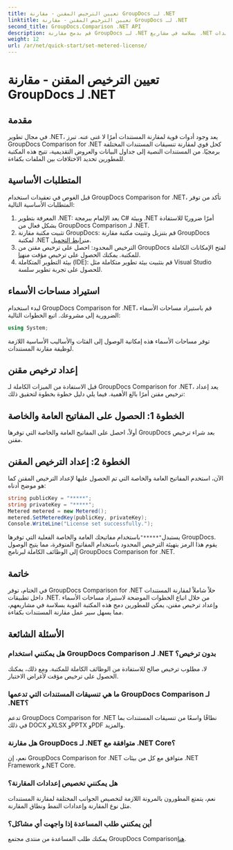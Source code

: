 ```yaml
---
title: تعيين الترخيص المقنن - مقارنة GroupDocs لـ .NET
linktitle: تعيين الترخيص المقنن - مقارنة GroupDocs لـ .NET
second_title: GroupDocs.Comparison .NET API
description: قم بدمج مقارنة GroupDocs لـ .NET بسلاسة في مشاريع .NET الخاصة بك للحصول على سير عمل فعال لمقارنة المستندات.
weight: 12
url: /ar/net/quick-start/set-metered-license/
---
```


# تعيين الترخيص المقنن - مقارنة GroupDocs لـ .NET

## مقدمة
في مجال تطوير .NET، يعد وجود أدوات قوية لمقارنة المستندات أمرًا لا غنى عنه. تبرز GroupDocs Comparison for .NET كحل قوي لمقارنة تنسيقات المستندات المختلفة برمجيًا. من المستندات النصية إلى جداول البيانات والعروض التقديمية، تتيح هذه المكتبة للمطورين تحديد الاختلافات بين الملفات بكفاءة.
## المتطلبات الأساسية
قبل الغوص في تعقيدات استخدام GroupDocs Comparison for .NET، تأكد من توفر المتطلبات الأساسية التالية:
1. المعرفة بتطوير .NET: يعد الإلمام ببرمجة C# وبيئة .NET أمرًا ضروريًا للاستفادة بشكل فعال من GroupDocs Comparison لـ .NET.
2.  تثبيت مكتبة مقارنة GroupDocs: قم بتنزيل وتثبيت مكتبة مقارنة GroupDocs لمكتبة .NET من[رابط التحميل](https://releases.groupdocs.com/comparison/net/).
3. الترخيص المحدود: احصل على ترخيص مقنن من GroupDocs لفتح الإمكانات الكاملة للمكتبة. يمكنك الحصول على ترخيص مؤقت من[هنا](https://purchase.groupdocs.com/temporary-license/).
4. بيئة التطوير المتكاملة (IDE): قم بتثبيت بيئة تطوير متكاملة مثل Visual Studio للحصول على تجربة تطوير سلسة.

## استيراد مساحات الأسماء
لبدء استخدام GroupDocs Comparison for .NET، قم باستيراد مساحات الأسماء الضرورية إلى مشروعك. اتبع الخطوات التالية:

```csharp
using System;
```
توفر مساحات الأسماء هذه إمكانية الوصول إلى الفئات والأساليب الأساسية اللازمة لوظيفة مقارنة المستندات.
## إعداد ترخيص مقنن
قبل الاستفادة من الميزات الكاملة لـ GroupDocs Comparison for .NET، يعد إعداد ترخيص مقنن أمرًا بالغ الأهمية. فيما يلي دليل خطوة بخطوة لتحقيق ذلك:
## الخطوة 1: الحصول على المفاتيح العامة والخاصة
أولاً، احصل على المفاتيح العامة والخاصة التي توفرها GroupDocs بعد شراء ترخيص مقنن.
## الخطوة 2: إعداد الترخيص المقنن
الآن، استخدم المفاتيح العامة والخاصة التي تم الحصول عليها لإعداد الترخيص المقنن كما هو موضح أدناه:
```csharp
string publicKey = "*****";
string privateKey = "*****";
Metered metered = new Metered();
metered.SetMeteredKey(publicKey, privateKey);
Console.WriteLine("License set successfully.");
```
 يستبدل`"*****"`باستخدام مفاتيحك العامة والخاصة الفعلية التي توفرها GroupDocs. يقوم هذا الرمز بتهيئة الترخيص المحدود باستخدام المفاتيح المتوفرة، مما يتيح الوصول إلى الوظائف الكاملة لبرنامج GroupDocs Comparison for .NET.

## خاتمة
في الختام، توفر GroupDocs Comparison for .NET حلاً شاملاً لمقارنة المستندات داخل تطبيقات .NET. من خلال اتباع الخطوات الموضحة لاستيراد مساحات الأسماء وإعداد ترخيص مقنن، يمكن للمطورين دمج هذه المكتبة القوية بسلاسة في مشاريعهم، مما يسهل سير عمل مقارنة المستندات بكفاءة.
## الأسئلة الشائعة
### هل يمكنني استخدام GroupDocs Comparison لـ .NET بدون ترخيص؟
لا، مطلوب ترخيص صالح للاستفادة من الوظائف الكاملة للمكتبة. ومع ذلك، يمكنك الحصول على ترخيص مؤقت لأغراض الاختبار.
### ما هي تنسيقات المستندات التي تدعمها GroupDocs Comparison لـ .NET؟
تدعم GroupDocs Comparison for .NET نطاقًا واسعًا من تنسيقات المستندات بما في ذلك DOCX وXLSX وPPTX وPDF والمزيد.
### هل مقارنة GroupDocs لـ .NET متوافقة مع .NET Core؟
نعم، إن GroupDocs Comparison for .NET متوافق مع كل من بيئات .NET Framework و.NET Core.
### هل يمكنني تخصيص إعدادات المقارنة؟
نعم، يتمتع المطورون بالمرونة اللازمة لتخصيص الجوانب المختلفة لمقارنة المستندات مثل نوع المقارنة وإعدادات النمط ونطاق المقارنة.
### أين يمكنني طلب المساعدة إذا واجهت أي مشاكل؟
 يمكنك طلب المساعدة من منتدى مجتمع GroupDocs Comparison[هنا](https://forum.groupdocs.com/c/comparison/12).